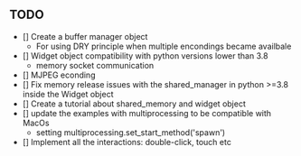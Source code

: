 
## TODO
- [] Create a buffer manager object
  - For using DRY principle when multiple encondings became availbale
- [] Widget object compatibility with python versions lower than 3.8
  - memory socket communication  
- [] MJPEG econding
- [] Fix memory release issues with the shared_manager in python >=3.8 inside the Widget object
- [] Create a tutorial about shared_memory and widget object
- [] update the examples with multiprocessing to be compatible with MacOs
  - setting multiprocessing.set_start_method('spawn')
- [] Implement all the interactions: double-click, touch etc